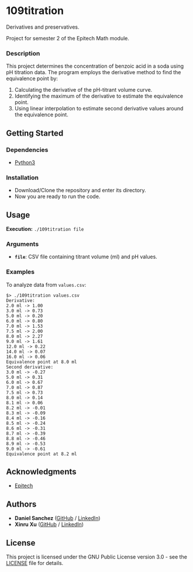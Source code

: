 # 109titration

Derivatives and preservatives.

Project for semester 2 of the Epitech Math module.

### Description

This project determines the concentration of benzoic acid in a soda using pH titration data. The program employs the derivative method to find the equivalence point by:

1. Calculating the derivative of the pH-titrant volume curve.
2. Identifying the maximum of the derivative to estimate the equivalence point.
3. Using linear interpolation to estimate second derivative values around the equivalence point.

## Getting Started

### Dependencies

- [Python3](https://python.org/)

### Installation

* Download/Clone the repository and enter its directory.
* Now you are ready to run the code.

## Usage

**Execution:** `./109titration file`

### Arguments
- **`file`**: CSV file containing titrant volume (ml) and pH values.

### Examples

To analyze data from `values.csv`:
```
$> ./109titration values.csv
Derivative:
2.0 ml -> 1.00
3.0 ml -> 0.73
5.0 ml -> 0.20
6.0 ml -> 0.80
7.0 ml -> 1.53
7.5 ml -> 2.00
8.0 ml -> 2.27
9.0 ml -> 1.61
12.0 ml -> 0.22
14.0 ml -> 0.07
16.0 ml -> 0.06
Equivalence point at 8.0 ml
Second derivative:
3.0 ml -> -0.27
5.0 ml -> 0.31
6.0 ml -> 0.67
7.0 ml -> 0.87
7.5 ml -> 0.73
8.0 ml -> 0.14
8.1 ml -> 0.06
8.2 ml -> -0.01
8.3 ml -> -0.09
8.4 ml -> -0.16
8.5 ml -> -0.24
8.6 ml -> -0.31
8.7 ml -> -0.39
8.8 ml -> -0.46
8.9 ml -> -0.53
9.0 ml -> -0.61
Equivalence point at 8.2 ml
```

## Acknowledgments

* [Epitech](https://www.epitech.eu/)

## Authors

* **Daniel Sanchez** ([GitHub](https://github.com/angsanch) / [LinkedIn](https://www.linkedin.com/in/angeldanielsanchez/))
* **Xinru Xu** ([GitHub](https://github.com/Exinru) / [LinkedIn](https://www.linkedin.com/in/xinru-xu/))

## License

This project is licensed under the GNU Public License version 3.0 - see the [LICENSE](LICENSE) file for details.
